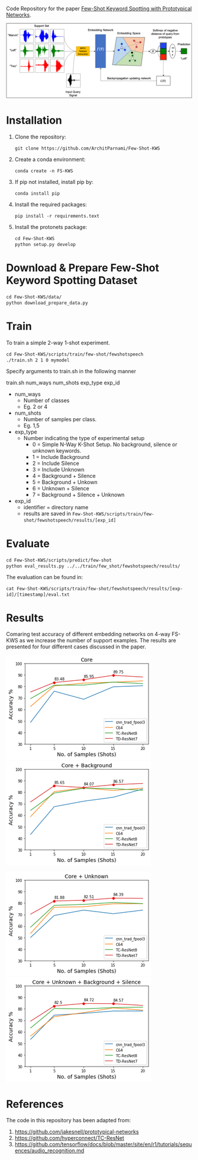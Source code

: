 Code Repository for the paper [Few-Shot Keyword Spotting with Prototypical Networks](https://arxiv.org/abs/2007.14463).

![Few-Shot Keyword Spotting Pipeline](figures/Pipeline.png)


# Installation

1. Clone the repository:  

    ```
    git clone https://github.com/ArchitParnami/Few-Shot-KWS 
    ``` 

2.  Create a conda environment:

    ```
    conda create -n FS-KWS
    ```

3.  If pip not installed, install pip by:

    ```
    conda install pip
    ```

4.  Install the required packages:

    ```
    pip install -r requirements.text
    ```

5.  Install the protonets package:

    ```
    cd Few-Shot-KWS
    python setup.py develop
    ```

# Download & Prepare Few-Shot Keyword Spotting Dataset

```
cd Few-Shot-KWS/data/
python download_prepare_data.py
```
# Train

To train a simple 2-way 1-shot experiment.

```
cd Few-Shot-KWS/scripts/train/few-shot/fewshotspeech
./train.sh 2 1 0 mymodel
```
Specify arguments to train.sh in the following manner

train.sh num_ways num_shots exp_type exp_id

- num_ways  
    + Number of classes
    + Eg. 2 or 4
- num_shots
    + Number of samples per class.
    + Eg. 1,5
- exp_type
    + Number indicating the type of experimental setup
        - 0 = Simple N-Way K-Shot Setup. No background, silence or unknown keywords.
        - 1 = Include Background
        - 2 = Include Silence
        - 3 = Include Unknown 
        - 4 = Background + Silence 
        - 5 = Background + Unkown
        - 6 = Unknown + Silence
        - 7 = Background + Silence + Unknown
- exp_id
    + identifier = directory name
    + results are saved in `Few-Shot-KWS/scripts/train/few-shot/fewshotspeech/results/[exp_id]`


# Evaluate

```
cd Few-Shot-KWS/scripts/predict/few-shot
python eval_results.py ../../train/few_shot/fewshotspeech/results/
```

The evaluation can be found in:  
```
cat Few-Shot-KWS/scripts/train/few-shot/fewshotspeech/results/[exp-id]/[timestamp]/eval.txt
```

# Results

Comaring test accuracy of different embedding networks on 4-way FS-KWS as we increase the number of support examples. The results are presented for four different cases discussed in the paper.

![](results/performance-Core.png) ![](results/performance-Core+Background.png)

![](results/performance-Core+Unknown.png) ![](results/performance-Core+Unknown+Background+Silence.png)


# References

The code in this repository has been adapted from:

1. https://github.com/jakesnell/prototypical-networks
2. https://github.com/hyperconnect/TC-ResNet
3. https://github.com/tensorflow/docs/blob/master/site/en/r1/tutorials/sequences/audio_recognition.md

